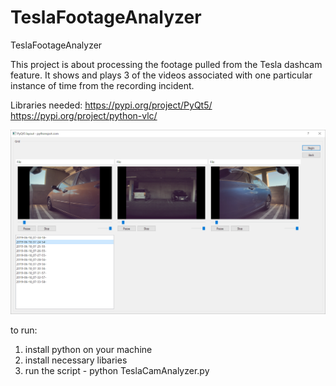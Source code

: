 # TeslaFootageAnalyzer
TeslaFootageAnalyzer

This project is about processing the footage pulled from the Tesla dashcam feature. It shows and plays 3 of the videos 
associated with one particular instance of time from the recording incident.

Libraries needed:
https://pypi.org/project/PyQt5/
https://pypi.org/project/python-vlc/

![Screenshot](https://github.com/joxtraex/TeslaFootageAnalyzer/blob/master/screenshot.png)

to run:
1) install python on your machine
2) install necessary libaries
3) run the script - python TeslaCamAnalyzer.py
